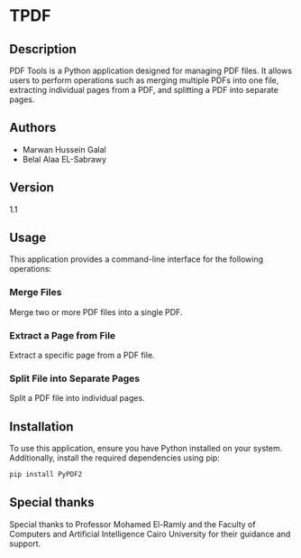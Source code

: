 # TPDF

## Description
PDF Tools is a Python application designed for managing PDF files. It allows users to perform operations such as merging multiple PDFs into one file, extracting individual pages from a PDF, and splitting a PDF into separate pages.

## Authors
- Marwan Hussein Galal
- Belal Alaa EL-Sabrawy

## Version
1.1

## Usage
This application provides a command-line interface for the following operations:

### Merge Files
Merge two or more PDF files into a single PDF.

### Extract a Page from File
Extract a specific page from a PDF file.

### Split File into Separate Pages
Split a PDF file into individual pages.

## Installation
To use this application, ensure you have Python installed on your system. Additionally, install the required dependencies using pip:

```bash
pip install PyPDF2
```
## Special thanks
Special thanks to Professor Mohamed El-Ramly and the Faculty of Computers and Artificial Intelligence Cairo University for their guidance and support.
